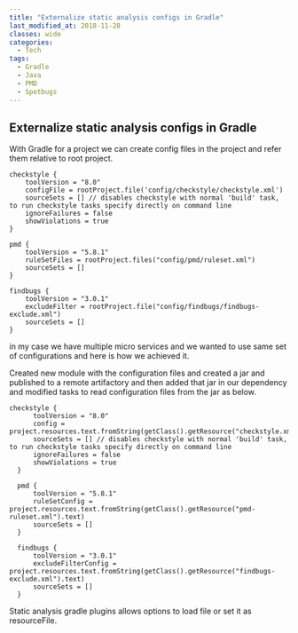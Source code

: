 ```yaml
---
title: "Externalize static analysis configs in Gradle"
last_modified_at: 2018-11-28
classes: wide
categories:
  - Tech
tags:
  - Gradle
  - Java
  - PMD
  - Spotbugs
---
```

## Externalize static analysis configs in Gradle
With Gradle for a project we can create config files in the project and refer them relative to root project.

```
checkstyle {
    toolVersion = "8.0"
    configFile = rootProject.file('config/checkstyle/checkstyle.xml')
    sourceSets = [] // disables checkstyle with normal 'build' task, to run checkstyle tasks specify directly on command line
    ignoreFailures = false
    showViolations = true
}

pmd {
    toolVersion = "5.8.1"
    ruleSetFiles = rootProject.files("config/pmd/ruleset.xml")
    sourceSets = []
}

findbugs {
    toolVersion = "3.0.1"
    excludeFilter = rootProject.file("config/findbugs/findbugs-exclude.xml")
    sourceSets = []
}
```
in my case we have multiple micro services and we wanted to use same set of configurations and here is how we achieved it.

Created new module with the configuration files and created a jar and published to a remote artifactory and then added that jar in our dependency and modified tasks to read configuration files from the jar as below.

```
checkstyle {
      toolVersion = "8.0"
      config = project.resources.text.fromString(getClass().getResource("checkstyle.xml").text)
      sourceSets = [] // disables checkstyle with normal 'build' task, to run checkstyle tasks specify directly on command line
      ignoreFailures = false
      showViolations = true
  }

  pmd {
      toolVersion = "5.8.1"
      ruleSetConfig = project.resources.text.fromString(getClass().getResource("pmd-ruleset.xml").text)
      sourceSets = []
  }

  findbugs {
      toolVersion = "3.0.1"
      excludeFilterConfig = project.resources.text.fromString(getClass().getResource("findbugs-exclude.xml").text)
      sourceSets = []
  }
```  
Static analysis gradle plugins allows options to load file or set it as resourceFile.